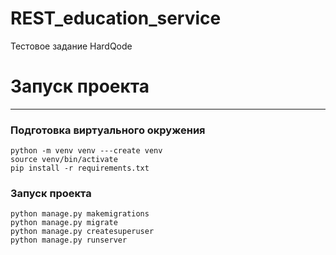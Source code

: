 # REST_education_service
Тестовое задание HardQode

# Запуск проекта
***
### Подготовка виртуального окружения
```
python -m venv venv ---create venv
source venv/bin/activate  
pip install -r requirements.txt
```
### Запуск проекта
```
python manage.py makemigrations
python manage.py migrate
python manage.py createsuperuser
python manage.py runserver
```